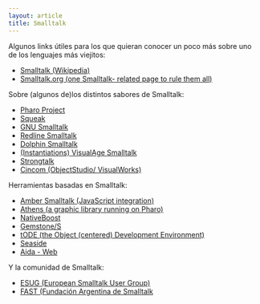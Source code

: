 ```yaml
---
layout: article
title: Smalltalk
---
```


Algunos links útiles para los que quieran conocer un poco más sobre uno de los lenguajes más viejitos:

-   [Smalltalk (Wikipedia)](http://en.wikipedia.org/wiki/Smalltalk)
-   [Smalltalk.org (one Smalltalk- related page to rule them all)](http://www.smalltalk.org/main/)

Sobre (algunos de)los distintos sabores de Smalltalk:

-   [Pharo Project](http://www.pharo-project.org/home)
-   [Squeak](http://www.squeak.org/Smalltalk/)
-   [GNU Smalltalk](http://smalltalk.gnu.org/)
-   [Redline Smalltalk](http://www.redline.st/)
-   [Dolphin Smalltalk](http://www.object-arts.com/)
-   [(Instantiations) VisualAge Smalltalk](http://www.instantiations.com/products/vasmalltalk/index.html)
-   [Strongtalk](http://en.wikipedia.org/wiki/Strongtalk)
-   [Cincom (ObjectStudio/ VisualWorks)](http://www.cincomsmalltalk.com/userblogs/cincom/blogView?content=documentation)

Herramientas basadas en Smalltalk:

-   [Amber Smalltalk (JavaScript integration)](http://amber-lang.net/)
-   [Athens (a graphic library running on Pharo)](http://code.google.com/p/pharo/wiki/Athens)
-   [NativeBoost](http://www.esug.org/wiki/pier/Conferences/2011/Schedule-And-Talks/Native-boost)
-   [Gemstone/S](http://www.gemstone.com/products/gemstone)
-   [tODE (the Object (centered) Development Environment)](http://code.google.com/p/tode/)
-   [Seaside](http://www.seaside.st/)
-   [Aida - Web](http://www.aidaweb.si/)

Y la comunidad de Smalltalk:

-   [ESUG (European Smalltalk User Group)](http://www.esug.org/wiki/)
-   [FAST (Fundación Argentina de Smalltalk](http://www.fast.org.ar/)

